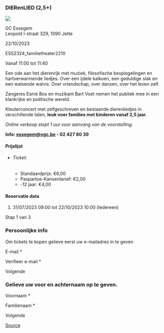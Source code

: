 ### DIERenLIED (2,5+)

![](https://s3-eu-west-1.amazonaws.com/os-kwdo/prod/vgc/images/activity/64c8d623a5b98_DIERenLIED_©_Karolina_Maruszak_%284%29.jpg)

GC Essegem  
Leopold I-straat 329, 1090 Jette

22/10/2023

ESS2324\_familietheater2210

Vanaf 11:00 tot 11:40

Een ode aan het dierenrijk met muziek, filosofische bespiegelingen en hartverwarmende liedjes. Over een ijdele kalkoen, een geduldige slak en een walsende walvis. Over vriendschap, over dansen, over het leven zelf.  
  
Zangeres Esmé Bos en muzikant Bart Voet nemen het publiek mee in een klankrijke en poëtische wereld.  
  
Kleuterconcert met zelfgeschreven en bestaande dierenliedjes in verschillende talen, **leuk voor families met kinderen vanaf 2,5 jaar**.  
  
*Online verkoop stopt 1 uur voor aanvang van de voorstelling.*  
  
****Info: [essegem@vgc.be](mailto:essegem@vgc.be) - 02 427 80 39****  
  

#### Prijslijst

* ###### Ticket:
    
    * Standaardprijs: €6,00
    * Paspartoe-Kansentarief: €2,00
    * \-12 jaar: €4,00

  

#### Reservatie data

1.  31/07/2023 09:00 tot 22/10/2023 10:00 (Iedereen)

Stap 1 van 3

 

### Persoonlijke info

Om tickets te kopen gelieve eerst uw e-mailadres in te geven

  

E-mail \* 

Verifieer e-mail \* 

Volgende

### Gelieve uw voor en achternaam op te geven.

Voornaam \* 

Familienaam \* 

Volgende

[Source](https://tickets.vgc.be/ticketingActivity/subscribe/ESS2324_familietheater2210)